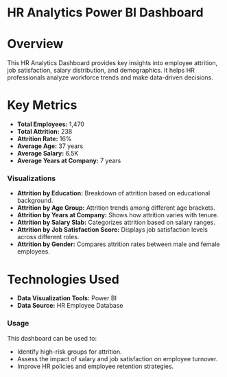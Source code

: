 # HR Analytics Power BI Dashboard

# Overview
This HR Analytics Dashboard provides key insights into employee attrition, job satisfaction, salary distribution, and demographics. It helps HR professionals analyze workforce trends and make data-driven decisions.

# Key Metrics
- **Total Employees:** 1,470  
- **Total Attrition:** 238  
- **Attrition Rate:** 16%  
- **Average Age:** 37 years  
- **Average Salary:** 6.5K  
- **Average Years at Company:** 7 years  

### Visualizations
- **Attrition by Education:** Breakdown of attrition based on educational background.
- **Attrition by Age Group:** Attrition trends among different age brackets.
- **Attrition by Years at Company:** Shows how attrition varies with tenure.
- **Attrition by Salary Slab:** Categorizes attrition based on salary ranges.
- **Attrition by Job Satisfaction Score:** Displays job satisfaction levels across different roles.
- **Attrition by Gender:** Compares attrition rates between male and female employees.

# Technologies Used
- **Data Visualization Tools:** Power BI 
- **Data Source:** HR Employee Database

### Usage
This dashboard can be used to:
- Identify high-risk groups for attrition.
- Assess the impact of salary and job satisfaction on employee turnover.
- Improve HR policies and employee retention strategies.
